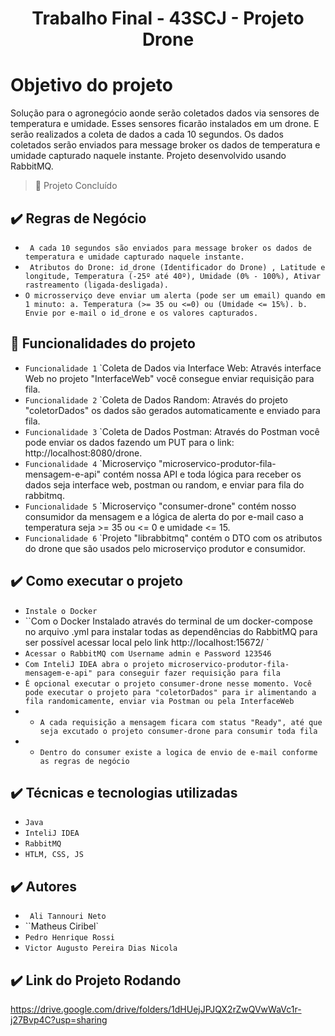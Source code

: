 # <h1 align="center"> Trabalho Final - 43SCJ - Projeto Drone  </h1>


# Objetivo do projeto

Solução para o agronegócio aonde serão coletados dados via sensores de temperatura e umidade. Esses sensores ficarão instalados em um drone. E serão realizados a coleta de dados a cada 10 segundos. Os dados coletados serão enviados para message broker os dados de temperatura e umidade capturado naquele instante. Projeto desenvolvido usando RabbitMQ.

> :construction: Projeto Concluído

## ✔️ Regras de Negócio

- `` A cada 10 segundos são enviados para message broker os dados de temperatura e umidade capturado naquele instante.``
- `` Atributos do Drone: id_drone (Identificador do Drone) , Latitude e longitude, Temperatura (-25º até 40º), Umidade (0% - 100%), Ativar rastreamento (ligada-desligada).``
- `` O microsserviço deve enviar um alerta (pode ser um email) quando em 1 minuto:
        a. Temperatura (>= 35 ou <=0) ou (Umidade <= 15%).
        b. Envie por e-mail o id_drone e os valores capturados. ``

## 🔨 Funcionalidades do projeto

- `Funcionalidade 1` `Coleta de Dados via Interface Web: Através interface Web no projeto "InterfaceWeb" você consegue enviar requisição para fila.
- `Funcionalidade 2` `Coleta de Dados Random: Através do projeto "coletorDados" os dados são gerados automaticamente e enviado para fila.
- `Funcionalidade 3` `Coleta de Dados Postman: Através do Postman você pode enviar os dados fazendo um PUT para o link: http://localhost:8080/drone.
- `Funcionalidade 4` `Microserviço "microservico-produtor-fila-mensagem-e-api" contém nossa API e toda lógica para receber os dados seja interface web, postman ou random, e enviar para fila do rabbitmq. 
- `Funcionalidade 5` `Microserviço "consumer-drone" contém nosso consumidor da mensagem e a lógica de alerta do por e-mail caso a temperatura seja >= 35 ou  <= 0 e umidade <= 15.
- `Funcionalidade 6` `Projeto "librabbitmq" contém o DTO com os atributos do drone que são usados pelo microserviço produtor e consumidor.

## ✔️ Como executar o projeto

- ``Instale o Docker``
- ``Com o Docker Instalado através do terminal de um docker-compose no arquivo .yml para instalar todas as dependências do RabbitMQ
para ser possível acessar local pelo link http://localhost:15672/ `
- ``Acessar o RabbitMQ com Username admin e Password 123546``
- ``Com InteliJ IDEA abra o projeto microservico-produtor-fila-mensagem-e-api" para conseguir fazer requisição para fila``
- ``É opcional executar o projeto consumer-drone nesse momento. Você pode executar o projeto para "coletorDados" para ir alimentando a fila randomicamente, enviar via Postman ou pela InterfaceWeb``
- - ``A cada requisição a mensagem ficara com status "Ready", até que seja excutado o projeto consumer-drone para consumir toda fila``
- - ``Dentro do consumer existe a logica de envio de e-mail conforme as regras de negócio``

## ✔️ Técnicas e tecnologias utilizadas

- ``Java``
- ``InteliJ IDEA``
- ``RabbitMQ``
- ``HTLM, CSS, JS``

## ✔️ Autores

- `` Ali Tannouri Neto``
- ``Matheus Ciribel`
- ``Pedro Henrique Rossi``
- ``Victor Augusto Pereira Dias Nicola``

## ✔️ Link do Projeto Rodando
https://drive.google.com/drive/folders/1dHUejJPJQX2rZwQVwWaVc1r-j27Bvp4C?usp=sharing



